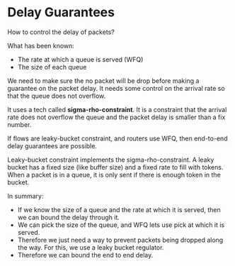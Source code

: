 # Delay Guarantees

How to control the delay of packets?

What has been known:
* The rate at which a queue is served (WFQ)
* The size of each queue

We need to make sure the no packet will be drop before making a guarantee on the packet delay. It needs some control on the arrival rate so that the queue does not overflow.

It uses a tech called **sigma-rho-constraint**. It is a constraint that the arrival rate does not overflow the queue and the packet delay is smaller than a fix number.

If flows are leaky-bucket constraint, and routers use WFQ, then end-to-end delay
guarantees are possible.

Leaky-bucket constraint implements the sigma-rho-constraint. A leaky bucket has a fixed size (like buffer size) and a fixed rate to fill with tokens. When a packet is in a queue, it is only sent if there is enough token in the bucket.

In summary:
* If we know the size of a queue and the rate at which it is served, then we can bound the delay through it.
* We can pick the size of the queue, and WFQ lets use pick at which it is served.
* Therefore we just need a way to prevent packets being dropped along the way. For this, we use a leaky bucket regulator.
* Therefore we can bound the end to end delay.
